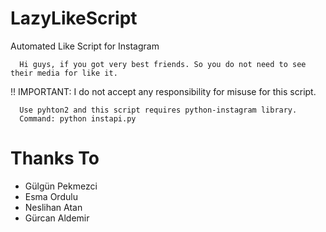 # LazyLikeScript
  Automated Like Script for Instagram
  
  ```
    Hi guys, if you got very best friends. So you do not need to see their media for like it.
  ```
  !! IMPORTANT: I do not accept any responsibility for misuse for this script.
  ````
    Use pyhton2 and this script requires python-instagram library.
    Command: python instapi.py
  ````
# Thanks To
 * Gülgün Pekmezci
 * Esma Ordulu
 * Neslihan Atan
 * Gürcan Aldemir
